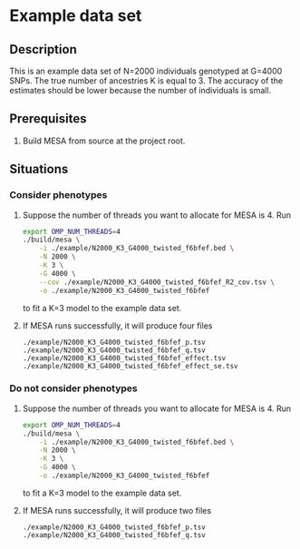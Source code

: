 # Example data set

## Description
This is an example data set of N=2000 individuals genotyped at G=4000 SNPs. The true number of ancestries K is equal to 3. The accuracy of the estimates should be lower because the number of individuals is small.

## Prerequisites
1. Build MESA from source at the project root.

## Situations
### Consider phenotypes
1. Suppose the number of threads you want to allocate for MESA is 4. Run
    ```bash
    export OMP_NUM_THREADS=4
    ./build/mesa \
        -i ./example/N2000_K3_G4000_twisted_f6bfef.bed \
        -N 2000 \
        -K 3 \
        -G 4000 \
        --cov ./example/N2000_K3_G4000_twisted_f6bfef_R2_cov.tsv \
        -o ./example/N2000_K3_G4000_twisted_f6bfef

    ```
    to fit a K=3 model to the example data set.

2. If MESA runs successfully, it will produce four files
    ```
    ./example/N2000_K3_G4000_twisted_f6bfef_p.tsv
    ./example/N2000_K3_G4000_twisted_f6bfef_q.tsv
    ./example/N2000_K3_G4000_twisted_f6bfef_effect.tsv
    ./example/N2000_K3_G4000_twisted_f6bfef_effect_se.tsv
    ```

### Do not consider phenotypes
1. Suppose the number of threads you want to allocate for MESA is 4. Run
    ```bash
    export OMP_NUM_THREADS=4
    ./build/mesa \
        -i ./example/N2000_K3_G4000_twisted_f6bfef.bed \
        -N 2000 \
        -K 3 \
        -G 4000 \
        -o ./example/N2000_K3_G4000_twisted_f6bfef

    ```
    to fit a K=3 model to the example data set.

2. If MESA runs successfully, it will produce two files
    ```
    ./example/N2000_K3_G4000_twisted_f6bfef_p.tsv
    ./example/N2000_K3_G4000_twisted_f6bfef_q.tsv
    ```
